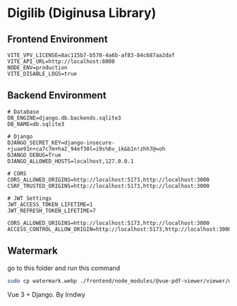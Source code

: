 # Digilib (Diginusa Library)

## Frontend Environment
```
VITE_VPV_LICENSE=8ac115b7-b578-4a6b-af83-84c687aa2daf
VITE_API_URL=http://localhost:8000
NODE_ENV=production
VITE_DISABLE_LOGS=true
```

## Backend Environment
```
# Database
DB_ENGINE=django.db.backends.sqlite3
DB_NAME=db.sqlite3

# Django
DJANGO_SECRET_KEY=django-insecure-+juae91n+ca7c7m+ha2_94ef30l=i9s%6v_ik&b1n!zhh7@=oh
DJANGO_DEBUG=True
DJANGO_ALLOWED_HOSTS=localhost,127.0.0.1

# CORS
CORS_ALLOWED_ORIGINS=http://localhost:5173,http://localhost:3000
CSRF_TRUSTED_ORIGINS=http://localhost:5173,http://localhost:3000

# JWT Settings
JWT_ACCESS_TOKEN_LIFETIME=1
JWT_REFRESH_TOKEN_LIFETIME=7

CORS_ALLOWED_ORIGINS=http://localhost:5173,http://localhost:3000
ACCESS_CONTROL_ALLOW_ORIGIN=http://localhost:5173,http://localhost:3000
```

## Watermark 
go to this folder and run this command
```bash
sudo cp watermark.webp ./frontend/node_modules/@vue-pdf-viewer/viewer/dist/assets/
```

Vue 3 + Django.
By lrndwy


